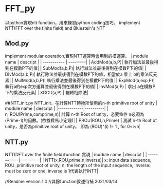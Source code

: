 # FFT_py
以python實現ntt function，用來練習python coding技巧。
implement NTT(FFT over the finite field) and Bluestein's NTT

## Mod.py
implement modular operation,實現NTT運算時會用到的模運算。
| module name | descript |
| ----------- | ---------|
| AddMod(a,b,P)| 執行加法並最後得到在模數P下的值|
| SubMod(a,b,P)| 執行減法並最後得到在模數P下的值|
| DivMod(a,b,P)| 執行除法並最後得到在模數P下的值，相當於a 乘上 b的乘法反元素|
| MulMod(a,b,P)| 執行乘法並最後得到在模數P下的值|
| ExpMod(a,exp,P)|執行a的exp次方運算並最後得到在模數P下的值|
|  InvMod(a,P) | 求出 a在模數P下的乘法反元素|
|   XGCD(a,P)  | 輾轉相除法|

##NTT_init.py 
NTT_init，在計算NTT轉換所使用的n-th primitive root of unity
| module name | descript |
|-------------|----------|
| n_ROU(Prime,comprime,n)| 計算 n-th Root of unity，必要條件 n必須為 (Prime-1)的因數。(依據費馬小定理)|
| PROU(ROU,n,Prime) | 測試 n-th Root  of unity，是否為primitive root of unity。 即為  (ROU)^(i) != 1 , for 0<i<n|

## NTT.py
NTT(DFT over the finite field)function 實現
| module name | descript |
| ------------|----------|
| NTT(x,ROU,prime,n,inverse)| x: input data sequence, ROU: primitive root of unity, n: the length of the input sequence, inverse: must be zero or one, inverse is 1代表執行INTT|



//Readme version 1.0
//其餘function敘述待補 2021/03/13
